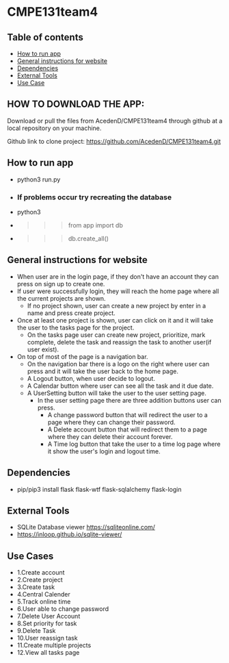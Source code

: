 # CMPE131team4

## Table of contents
* [How to run app](#how-to-run-app)
* [General instructions for website](#general-instructions-for-website)
* [Dependencies](#dependencies)
* [External Tools](#external-tools)
* [Use Case](#use-cases)

## HOW TO DOWNLOAD THE APP:
Download or pull the files from AcedenD/CMPE131team4 through github at 
a local repository on your machine.

Github link to clone project: https://github.com/AcedenD/CMPE131team4.git 

## How to run app

* python3 run.py
* ### If problems occur try recreating the database 
* python3 
* >>>from app import db
* >>>db.create_all()

## General instructions for website

* When user are in the login page, if they don't have an account they can press on sign up to create one.
* If user were successfully login, they will reach the home page where all the current projects are shown.
  * If no project shown, user can create a new project by enter in a name and press create project.
* Once at least one project is shown, user can click on it and it will take the user to the tasks page for the project.
  * On the tasks page user can create new project, prioritize, mark complete, delete the task and reassign the task to another user(if user exist).
* On top of most of the page is a navigation bar.
  * On the navigation bar there is a logo on the right where user can press and it will take the user back to the home page.
  * A Logout button, when user decide to logout.
  * A Calendar button where user can see all the task and it due date.
  * A UserSetting button will take the user to the user setting page.
    * In the user setting page there are three addition buttons user can press.
      * A change password button that will redirect the user to a page where they can change their password.
      * A Delete account button that will redirect them to a page where they can delete their account forever.
      * A Time log button that take the user to a time log page where it show the user's login and logout time.

## Dependencies

* pip/pip3 install flask flask-wtf flask-sqlalchemy flask-login

## External Tools

* SQLite Database viewer https://sqliteonline.com/
* https://inloop.github.io/sqlite-viewer/

## Use Cases
 
- 1.Create account
- 2.Create project
- 3.Create task
- 4.Central Calender
- 5.Track online time
- 6.User able to change password
- 7.Delete User Account
- 8.Set priority for task
- 9.Delete Task
- 10.User reassign task
- 11.Create multiple projects
- 12.View all tasks page

